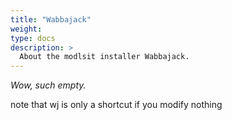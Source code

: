 ```yaml
---
title: "Wabbajack"
weight:
type: docs
description: >
  About the modlsit installer Wabbajack.
---
```


*Wow, such empty.*



note that wj is only a shortcut if you modify nothing